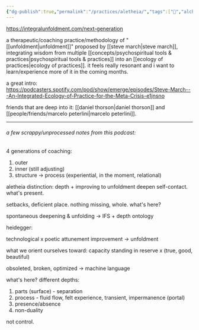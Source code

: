 ```yaml
---
{"dg-publish":true,"permalink":"/practices/aletheia/","tags":["🌱","alchemy","practice"],"created":"2024-07-23T02:30:55.328-03:00","updated":"2024-07-24T01:01:37.453-03:00"}
---
```


https://integralunfoldment.com/next-generation

a therapeutic/coaching practice/methodology of "[[unfoldment\|unfoldment]]" proposed by [[steve march\|steve march]], integrating wisdom from multiple [[concepts/psychospiritual tools & practices\|psychospiritual tools & practices]] into an [[ecology of practices\|ecology of practices]]. it feels really resonant and i want to learn/experience more of it in the coming months.

a great intro: https://podcasters.spotify.com/pod/show/emerge/episodes/Steve-March---An-Integrated-Ecology-of-Practice-for-the-Meta-Crisis-e1jnsno

friends that are deep into it: [[daniel thorson\|daniel thorson]] and [[people/friends/marcelo peterlini\|marcelo peterlini]].

------
###### a few scrappy/unprocessed notes from this podcast:

4 generations of coaching:
1) outer
2) inner (still adjusting)
3) structure -> process (experiential, in the moment, relational)

aletheia distinction: depth + improving to unfoldment
deepen self-contact. what's present.

setbacks, deficient place. nothing missing, whole. what's here?

spontaneous deepening & unfolding -> IFS + depth ontology

heidegger:

technological x poetic attunement
improvement -> unfoldment

what we orient ourselves toward: capacity standing in reserve x (true, good, beautiful)

obsoleted, broken, optimized -> machine language

what's here? different depths:
1) parts (surface) - separation
2) process - fluid flow, felt experience, transient, impermanence (portal)
3) presence/absence 
4) non-duality

not control.